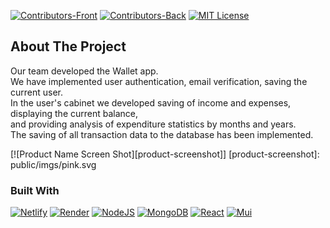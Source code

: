 [![Contributors-Front][contributors-shieldF]][contributors-urlF]
[![Contributors-Back][contributors-shieldB]][contributors-urlB]
[![MIT License][license-shield]][license-url]

[contributors-shieldF]: https://img.shields.io/github/contributors/AndriiPichkorkiy/Wallet-fronend?label=contributors-front&style=for-the-badge
[contributors-urlF]: https://github.com/AndriiPichkorkiy/Wallet-fronend/graphs/contributors
[contributors-shieldB]: https://img.shields.io/github/contributors/AndriiPichkorkiy/Wallet-backend?label=contributors-back&style=for-the-badge
[contributors-urlB]: https://github.com/AndriiPichkorkiy/Wallet-backend/graphs/contributors
[license-shield]: https://img.shields.io/github/license/othneildrew/Best-README-Template.svg?style=for-the-badge
[license-url]: https://github.com/AndriiPichkorkiy/Wallet-fronend/blob/main/LICENSE.txt

## About The Project

Our team developed the Wallet app. <br/>
We have implemented user authentication, email verification, saving the current user.  <br/>
In the user's cabinet we developed saving of income and expenses, displaying the current balance,  <br/>
and providing analysis of expenditure statistics by months and years. <br/>
The saving of all transaction data to the database has been implemented.

[![Product Name Screen Shot][product-screenshot]]
[product-screenshot]: public/imgs/pink.svg

### Built With
 [![Netlify][Netlify]][Netlify-url]
 [![Render][Render]][Render-url]
 [![NodeJS][Node.JS]][Node-url]
 [![MongoDB][MongoDB]][MongoDB-url]
 [![React][React.js]][React-url]
 [![Mui][Mui]][Mui-url]

[Netlify]: https://img.shields.io/badge/Netlify-0a1e8d?style=for-the-badge&logo=netlify&logoColor=30c8c9
[Netlify-url]: https://www.netlify.com/
[Render]: https://img.shields.io/badge/Render-232a55?style=for-the-badge&logo=render&logoColor=8afadc
[Render-url]: https://render.com/
[Node.JS]: https://img.shields.io/badge/node.js-026e00?style=for-the-badge&logo=nodedotjs&logoColor=000000
[Node-url]: https://nodejs.org/
[MongoDB]: https://img.shields.io/badge/MongoDB-000000?style=for-the-badge&logo=mongodb&logoColor=00ED64
[MongoDB-url]:  https://www.mongodb.com/home
[React.js]: https://img.shields.io/badge/React-20232A?style=for-the-badge&logo=react&logoColor=61DAFB
[React-url]: https://reactjs.org/
[Mui]: https://img.shields.io/badge/Mui-35495E?style=for-the-badge&logo=mui&logoColor=007FFF
[Mui-url]:  https://mui.com/


